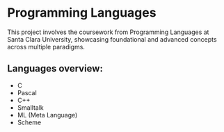 # Programming Languages
This project involves the coursework from Programming Languages at Santa Clara University, showcasing foundational and advanced concepts across multiple paradigms.


## Languages overview:
- C
- Pascal
- C++
- Smalltalk 
- ML (Meta Language)
- Scheme
